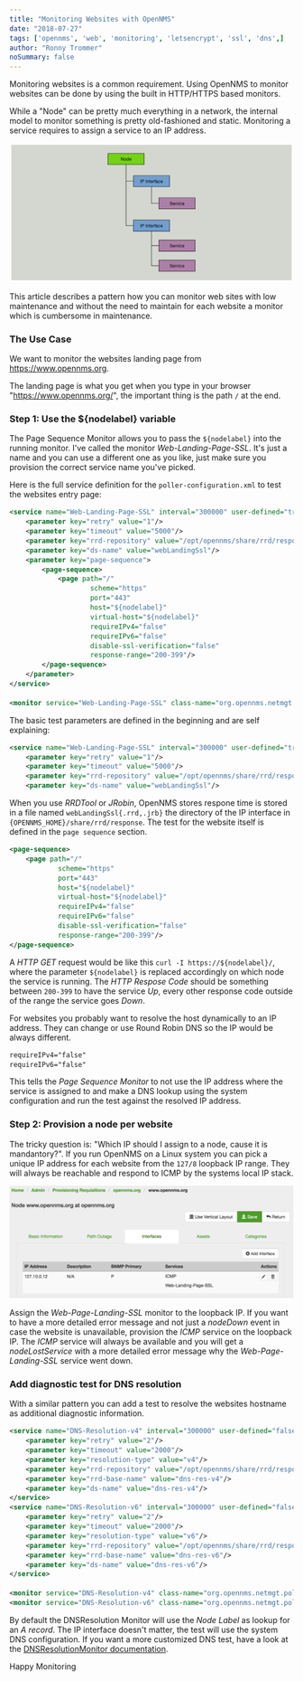 ```yaml
---
title: "Monitoring Websites with OpenNMS"
date: "2018-07-27"
tags: ['opennms', 'web', 'monitoring', 'letsencrypt', 'ssl', 'dns',]
author: "Ronny Trommer"
noSummary: false
---
```

Monitoring websites is a common requirement.
Using OpenNMS to monitor websites can be done by using the built in HTTP/HTTPS based monitors.

While a "Node" can be pretty much everything in a network, the internal model to monitor something is pretty old-fashioned and static.
Monitoring a service requires to assign a service to an IP address.

![OpenNMS Node Model](node-model.png)

This article describes a pattern how you can monitor web sites with low maintenance and without the need to maintain for each website a monitor which is cumbersome in maintenance.

### The Use Case

We want to monitor the websites landing page from https://www.opennms.org.

The landing page is what you get when you type in your browser "https://www.opennms.org/", the important thing is the path `/` at the end.

### Step 1: Use the ${nodelabel} variable

The Page Sequence Monitor allows you to pass the `${nodelabel}` into the running monitor.
I've called the monitor _Web-Landing-Page-SSL_.
It's just a name and you can use a different one as you like, just make sure you provision the correct service name you've picked.

Here is the full service definition for the `poller-configuration.xml` to test the websites entry page:

```xml
<service name="Web-Landing-Page-SSL" interval="300000" user-defined="true" status="on">
    <parameter key="retry" value="1"/>
    <parameter key="timeout" value="5000"/>
    <parameter key="rrd-repository" value="/opt/opennms/share/rrd/response"/>
    <parameter key="ds-name" value="webLandingSsl"/>
    <parameter key="page-sequence">
        <page-sequence>
            <page path="/"
                    scheme="https"
                    port="443"
                    host="${nodelabel}"
                    virtual-host="${nodelabel}"
                    requireIPv4="false"
                    requireIPv6="false"
                    disable-ssl-verification="false"
                    response-range="200-399"/>
        </page-sequence>
    </parameter>
</service>

<monitor service="Web-Landing-Page-SSL" class-name="org.opennms.netmgt.poller.monitors.PageSequenceMonitor"/>
```

The basic test parameters are defined in the beginning and are self explaining:

```xml
<service name="Web-Landing-Page-SSL" interval="300000" user-defined="true" status="on">
    <parameter key="retry" value="1"/>
    <parameter key="timeout" value="5000"/>
    <parameter key="rrd-repository" value="/opt/opennms/share/rrd/response"/>
    <parameter key="ds-name" value="webLandingSsl"/>
```

When you use _RRDTool_ or _JRobin_, OpenNMS stores respone time is stored in a file named `webLandingSsl{.rrd,.jrb}` the directory of the IP interface in `{OPENNMS_HOME}/share/rrd/response`.
The test for the website itself is defined in the `page sequence` section.

```xml
<page-sequence>
    <page path="/"
            scheme="https"
            port="443"
            host="${nodelabel}"
            virtual-host="${nodelabel}"
            requireIPv4="false"
            requireIPv6="false"
            disable-ssl-verification="false"
            response-range="200-399"/>
</page-sequence>
```

A _HTTP GET_ request would be like this `curl -I https://${nodelabel}/`, where the parameter `${nodelabel}` is replaced accordingly on which node the service is running.
The _HTTP Respose Code_ should be something between `200-399` to have the service _Up_, every other response code outside of the range the service goes _Down_.


For websites you probably want to resolve the host dynamically to an IP address.
They can change or use Round Robin DNS so the IP would be always different.

```xml
requireIPv4="false"
requireIPv6="false"
```

This tells the _Page Sequence Monitor_ to not use the IP address where the service is assigned to and make a DNS lookup using the system configuration and run the test against the resolved IP address.

### Step 2: Provision a node per website

The tricky question is: "Which IP should I assign to a node, cause it is mandantory?".
If you run OpenNMS on a Linux system you can pick a unique IP address for each website from the `127/8` loopback IP range.
They will always be reachable and respond to ICMP by the systems local IP stack.

![Node Provisioning for websites](provision-node.png)

Assign the _Web-Page-Landing-SSL_ monitor to the loopback IP.
If you want to have a more detailed error message and not just a _nodeDown_ event in case the website is unavailable, provision the _ICMP_ service on the loopback IP.
The _ICMP_ service will always be available and you will get a _nodeLostService_ with a more detailed error message why the _Web-Page-Landing-SSL_ service went down.

### Add diagnostic test for DNS resolution

With a similar pattern you can add a test to resolve the websites hostname as additional diagnostic information.

```xml
<service name="DNS-Resolution-v4" interval="300000" user-defined="false" status="on">
    <parameter key="retry" value="2"/>
    <parameter key="timeout" value="2000"/>
    <parameter key="resolution-type" value="v4"/>
    <parameter key="rrd-repository" value="/opt/opennms/share/rrd/response"/>
    <parameter key="rrd-base-name" value="dns-res-v4"/>
    <parameter key="ds-name" value="dns-res-v4"/>
</service>
<service name="DNS-Resolution-v6" interval="300000" user-defined="false" status="on">
    <parameter key="retry" value="2"/>
    <parameter key="timeout" value="2000"/>
    <parameter key="resolution-type" value="v6"/>
    <parameter key="rrd-repository" value="/opt/opennms/share/rrd/response"/>
    <parameter key="rrd-base-name" value="dns-res-v6"/>
    <parameter key="ds-name" value="dns-res-v6"/>
</service>

<monitor service="DNS-Resolution-v4" class-name="org.opennms.netmgt.poller.monitors.DNSResolutionMonitor" />
<monitor service="DNS-Resolution-v6" class-name="org.opennms.netmgt.poller.monitors.DNSResolutionMonitor" />
```

By default the DNSResolution Monitor will use the _Node Label_ as lookup for an _A record_.
The IP interface doesn't matter, the test will use the system DNS configuration.
If you want a more customized DNS test, have a look at the [DNSResolutionMonitor documentation](http://docs.opennms.org/opennms/releases/latest/guide-admin/guide-admin.html#poller-dns-resolution-monitor).

Happy Monitoring
